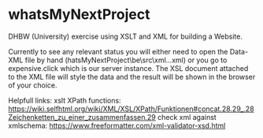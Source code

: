 # whatsMyNextProject
DHBW (University) exercise using XSLT and XML for building a Website.

Currently to see any relevant status you will either need to open the Data-XML file by hand (hatsMyNextProject\be\src\xml\...xml) or you go to expensive.click which is our server instance.
The XSL document attached to the XML file will style the data and the result will be shown in the browser of your choice.

Helpfull links:
xslt XPath functions:
https://wiki.selfhtml.org/wiki/XML/XSL/XPath/Funktionen#concat.28.29_.28Zeichenketten_zu_einer_zusammenfassen.29
check xml against xmlschema:
https://www.freeformatter.com/xml-validator-xsd.html